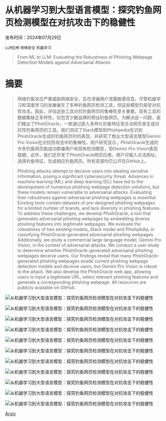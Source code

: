 # 从机器学习到大型语言模型：探究钓鱼网页检测模型在对抗攻击下的稳健性

发布时间：2024年07月29日

`LLM应用` `网络安全` `机器学习`

> From ML to LLM: Evaluating the Robustness of Phishing Webpage Detection Models against Adversarial Attacks

# 摘要

> 网络钓鱼攻击严重威胁网络安全，旨在诱骗用户泄露敏感信息。尽管机器学习和深度学习的发展催生了多种钓鱼网页检测工具，但这些模型仍易受对抗性攻击。因此，评估这些工具对抗钓鱼网页的鲁棒性至关重要。现有工具的数据集缺乏多样性，仅包含少数品牌的预设钓鱼网页。为解决这一问题，我们推出了PhishOracle，一款通过嵌入多样化钓鱼特征至合法网页来生成对抗性钓鱼网页的工具。我们测试了Stack模型和Phishpedia在识别PhishOracle生成的钓鱼网页时的表现，并研究了商业大型语言模型Gemini Pro Vision在对抗性攻击中的鲁棒性。用户研究显示，PhishOracle生成的许多钓鱼网页能成功欺骗用户和现有检测模型，但Gemini Pro Vision表现稳健。此外，我们还开发了PhishOracle网页应用，用户可输入合法网址，选择钓鱼特征，生成相应钓鱼网页。所有资源均已公开在GitHub上。

> Phishing attacks attempt to deceive users into stealing sensitive information, posing a significant cybersecurity threat. Advances in machine learning (ML) and deep learning (DL) have led to the development of numerous phishing webpage detection solutions, but these models remain vulnerable to adversarial attacks. Evaluating their robustness against adversarial phishing webpages is essential. Existing tools contain datasets of pre-designed phishing webpages for a limited number of brands, and lack diversity in phishing features.
  To address these challenges, we develop PhishOracle, a tool that generates adversarial phishing webpages by embedding diverse phishing features into legitimate webpages. We evaluate the robustness of two existing models, Stack model and Phishpedia, in classifying PhishOracle-generated adversarial phishing webpages. Additionally, we study a commercial large language model, Gemini Pro Vision, in the context of adversarial attacks. We conduct a user study to determine whether PhishOracle-generated adversarial phishing webpages deceive users. Our findings reveal that many PhishOracle-generated phishing webpages evade current phishing webpage detection models and deceive users, but Gemini Pro Vision is robust to the attack. We also develop the PhishOracle web app, allowing users to input a legitimate URL, select relevant phishing features and generate a corresponding phishing webpage. All resources are publicly available on GitHub.

![从机器学习到大型语言模型：探究钓鱼网页检测模型在对抗攻击下的稳健性](../../../paper_images/2407.20361/legitimate_webpage.png)

![从机器学习到大型语言模型：探究钓鱼网页检测模型在对抗攻击下的稳健性](../../../paper_images/2407.20361/PhishOracle_phishing_webpage.png)

![从机器学习到大型语言模型：探究钓鱼网页检测模型在对抗攻击下的稳健性](../../../paper_images/2407.20361/Dangerous_Site_PhishOracle_3.png)

![从机器学习到大型语言模型：探究钓鱼网页检测模型在对抗攻击下的稳健性](../../../paper_images/2407.20361/multiple_logos_Gemini_Pro_Vision.png)

![从机器学习到大型语言模型：探究钓鱼网页检测模型在对抗攻击下的稳健性](../../../paper_images/2407.20361/user_study_legitimate_2.png)

![从机器学习到大型语言模型：探究钓鱼网页检测模型在对抗攻击下的稳健性](../../../paper_images/2407.20361/user_study_PhishOracle_3.png)

![从机器学习到大型语言模型：探究钓鱼网页检测模型在对抗攻击下的稳健性](../../../paper_images/2407.20361/user_study_results.png)

![从机器学习到大型语言模型：探究钓鱼网页检测模型在对抗攻击下的稳健性](../../../paper_images/2407.20361/1_1_index.png)

![从机器学习到大型语言模型：探究钓鱼网页检测模型在对抗攻击下的稳健性](../../../paper_images/2407.20361/2_2_select_features.png)

![从机器学习到大型语言模型：探究钓鱼网页检测模型在对抗攻击下的稳健性](../../../paper_images/2407.20361/3_3_selected_features.png)

![从机器学习到大型语言模型：探究钓鱼网页检测模型在对抗攻击下的稳健性](../../../paper_images/2407.20361/4_4_Phishing_webpage.png)

[Arxiv](https://arxiv.org/abs/2407.20361)
